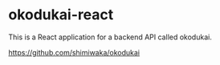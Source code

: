 # okodukai-react

This is a React application for a backend API called okodukai.

https://github.com/shimiwaka/okodukai